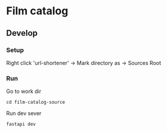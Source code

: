 # Film catalog

## Develop

### Setup

Right click 'url-shortener' -> Mark directory as -> Sources Root

### Run

Go to work dir
```shell
cd film-catalog-source
```

Run dev sever
```shell
fastapi dev
```